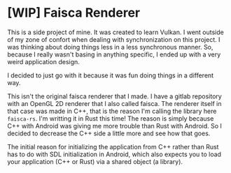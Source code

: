 # [WIP] Faisca Renderer
This is a side project of mine. It was created to learn Vulkan. I went outside
of my zone of confort when dealing with synchronization on this project. I was
thinking about doing things less in a less synchronous manner. So, because I
really wasn't basing in anything specific, I ended up with a very weird
application design.

I decided to just go with it because it was fun doing things in a different way.

This isn't the original faisca renderer that I made. I have a gitlab repository
with an OpenGL 2D renderer that I also called faisca. The renderer itself in
that case was made in C++, that is the reason I'm calling the library here
`faisca-rs`. I'm writting it in Rust this time! The reason is simply because C++
with Android was giving me more trouble than Rust with Android. So I decided to
decrease the C++ side a little more and see how that goes.

The initial reason for initializing the application from C++ rather than Rust
has to do with SDL initialization in Android, which also expects you to load your
application (C++ or Rust) via a shared object (a library).